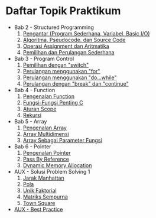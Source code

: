 # Daftar Topik Praktikum

- Bab 2 - Structured Programming
    1. [Pengantar (Program Sederhana, Variabel, Basic I/O)](Bab2-StructuredProgramming/1-PengantarProgramSederhanaVariabel.md)
    2. [Algoritma, Pseudocode, dan Source Code](Bab2-StructuredProgramming/2-AlgoritmaPseudocodeSourcecode.md)
    3. [Operasi Assignment dan Aritmatika](Bab2-StructuredProgramming/3-OperasiAssignmentDanAritmatika.md)
    4. [Pemilihan dan Perulangan Sederhana](Bab2-StructuredProgramming/4-PemilihanPerulangan.md)
- Bab 3 - Program Control
	1. [Pemilihan dengan "switch"](Bab3-ProgramControl/1-PemilihanDenganSwitch.md)
	2. [Perulangan menggunakan "for"](Bab3-ProgramControl/2-PerulanganMenggunakanFor.md)
	3. [Perulangan menggunakan "do...while"](Bab3-ProgramControl/3-PerulanganMenggunakanDoWhile.md)
	4. [Perulangan dengan "break" dan "continue"](Bab3-ProgramControl/4-PerulanganBreakContinue.md)
- Bab 4 - Function
    1. [Pengenalan Function](Bab4-CFunction/1-PengenalanFunction.md)
    2. [Fungsi-Fungsi Penting C](Bab4-CFunction/2-FungsiLibraryC.md)
    3. [Aturan Scope](Bab4-CFunction/3-Scope.md)
    4. [Rekursi](Bab4-CFunction/4-Rekursi.md)
- Bab 5 - Array
    1. [Pengenalan Array](Bab5-Array/1-PengenalanArray.md)
    2. [Array Multidimensi](Bab5-Array/2-ArrayMultidimensi.md)
    3. [Array Sebagai Parameter Fungsi](Bab5-Array/3-ArraySebagaiParameterFungsi.md)
- Bab 6 - Pointer
    1. [Pengenalan Pointer](Bab6-Pointer/1-Pengenalan.md)
    2. [Pass By Reference](Bab6-Pointer/2-PassByRef.md)
    3. [Dynamic Memory Allocation](Bab6-Pointer/3-DMA.md)
- AUX - Solusi Problem Solving 1
    1. [Jarak Manhattan](EditorialPS1/1-JarakManhattan.md)
    2. [Pola](EditorialPS1/2-Pola.md)
    3. [Unik Faktorial](EditorialPS1/3-UnikFaktorial.md)
    4. [Matriks Sempurna](EditorialPS1/4-MatriksSempurna.md)
    5. [Town Square](EditorialPS1/5-TownSquare.md)
- [AUX - Best Practice](AUX-BestPractice.md)
